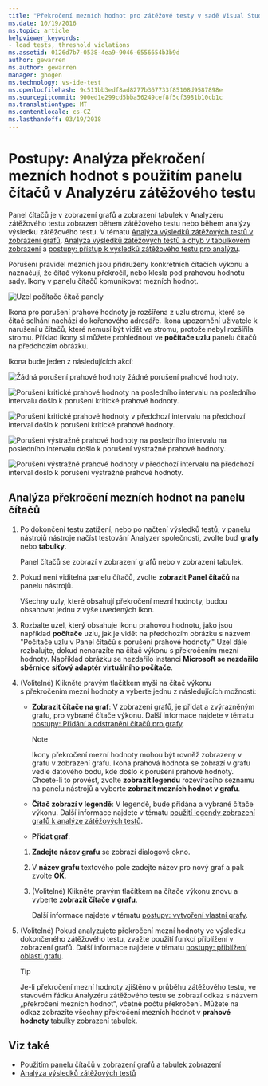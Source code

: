 ```yaml
---
title: "Překročení mezních hodnot pro zátěžové testy v sadě Visual Studio | Microsoft Docs"
ms.date: 10/19/2016
ms.topic: article
helpviewer_keywords:
- load tests, threshold violations
ms.assetid: 0126d7b7-0538-4ea9-9046-6556654b3b9d
author: gewarren
ms.author: gewarren
manager: ghogen
ms.technology: vs-ide-test
ms.openlocfilehash: 9c511bb3edf8ad8277b367733f85108d9587898e
ms.sourcegitcommit: 900ed1e299cd5bba56249cef8f5cf3981b10cb1c
ms.translationtype: MT
ms.contentlocale: cs-CZ
ms.lasthandoff: 03/19/2018
---
```

# <a name="how-to-analyze-threshold-violations-using-the-counters-panel-in-load-test-analyzer"></a>Postupy: Analýza překročení mezních hodnot s použitím panelu čítačů v Analyzéru zátěžového testu

Panel čítačů je v zobrazení grafů a zobrazení tabulek v Analyzéru zátěžového testu zobrazen během zátěžového testu nebo během analýzy výsledku zátěžového testu. V tématu [Analýza výsledků zátěžových testů v zobrazení grafů](../test/analyze-load-test-results-in-the-graphs-view.md), [Analýza výsledků zátěžových testů a chyb v tabulkovém zobrazení](../test/analyze-load-test-results-and-errors-in-the-tables-view.md) a [postupy: přístup k výsledků zátěžového testu pro analýzu](../test/how-to-access-load-test-results-for-analysis.md).

 Porušení pravidel mezních jsou přidruženy konkrétních čítačích výkonu a naznačují, že čítač výkonu překročil, nebo klesla pod prahovou hodnotu sady. Ikony v panelu čítačů komunikovat mezních hodnot.

 ![Uzel počítače čítač panely](../test/media/ltest_compnode.png "LTest_CompNode")

 Ikona pro porušení prahové hodnoty je rozšířena z uzlu stromu, které se čítač selhání nachází do kořenového adresáře. Ikona upozornění uživatele k narušení u čítačů, které nemusí být vidět ve stromu, protože nebyl rozšířila stromu. Příklad ikony si můžete prohlédnout ve **počítače uzlu** panelu čítačů na předchozím obrázku.

 Ikona bude jeden z následujících akcí:

 ![Žádná porušení prahové hodnoty](../test/media/icon_ltest_1.gif "Icon_LTest_1") žádné porušení prahové hodnoty.

 ![Porušení kritické prahové hodnoty na posledního intervalu](../test/media/icon_ltest_2.gif "Icon_LTest_2") na posledního intervalu došlo k porušení kritické prahové hodnoty.

 ![Porušení kritické prahové hodnoty v předchozí intervalu](../test/media/icon_ltest_3.gif "Icon_LTest_3") na předchozí interval došlo k porušení kritické prahové hodnoty.

 ![Porušení výstražné prahové hodnoty na posledního intervalu](../test/media/icon_ltest_4.gif "Icon_LTest_4") na posledního intervalu došlo k porušení výstražné prahové hodnoty.

 ![Porušení výstražné prahové hodnoty v předchozí intervalu](../test/media/icon_ltest_5.gif "Icon_LTest_5") na předchozí interval došlo k porušení výstražné prahové hodnoty.

## <a name="to-analyze-threshold-violations-in-the-counters-panel"></a>Analýza překročení mezních hodnot na panelu čítačů

1.  Po dokončení testu zatížení, nebo po načtení výsledků testů, v panelu nástrojů nástroje načíst testování Analyzer společnosti, zvolte buď **grafy** nebo **tabulky**.

     Panel čítačů se zobrazí v zobrazení grafů nebo v zobrazení tabulek.

2.  Pokud není viditelná panelu čítačů, zvolte **zobrazit Panel čítačů** na panelu nástrojů.

     Všechny uzly, které obsahují překročení mezní hodnoty, budou obsahovat jednu z výše uvedených ikon.

3.  Rozbalte uzel, který obsahuje ikonu prahovou hodnotu, jako jsou například **počítače** uzlu, jak je vidět na předchozím obrázku s názvem "Počítače uzlu v Panel čítačů s porušení prahové hodnoty." Uzel dále rozbalujte, dokud nenarazíte na čítač výkonu s překročením mezní hodnoty. Například obrázku se nezdařilo instanci **Microsoft se nezdařilo sběrnice síťový adaptér virtuálního počítače**.

4.  (Volitelné) Klikněte pravým tlačítkem myši na čítač výkonu s překročením mezní hodnoty a vyberte jednu z následujících možností:

    -   **Zobrazit čítače na graf**: V zobrazení grafů, je přidat a zvýrazněným grafu, pro vybrané čítače výkonu. Další informace najdete v tématu [postupy: Přidání a odstranění čítačů pro grafy](../test/how-to-add-and-delete-counters-on-graphs-in-load-test-results.md).

        > [!NOTE]
        > Ikony překročení mezní hodnoty mohou být rovněž zobrazeny v grafu v zobrazení grafu. Ikona prahová hodnota se zobrazí v grafu vedle datového bodu, kde došlo k porušení prahové hodnoty. Chcete-li to provést, zvolte **zobrazit legendu** rozevíracího seznamu na panelu nástrojů a vyberte **zobrazit mezních hodnot v grafu**.

    -   **Čítač zobrazí v legendě**: V legendě, bude přidána a vybrané čítače výkonu. Další informace najdete v tématu [použití legendy zobrazení grafů k analýze zátěžových testů](../test/use-the-graphs-view-legend-to-analyze-load-tests.md).

    -   **Přidat graf**:

    1.  **Zadejte název grafu** se zobrazí dialogové okno.

    2.  V **název grafu** textového pole zadejte název pro nový graf a pak zvolte **OK**.

    3.  (Volitelné) Klikněte pravým tlačítkem na čítače výkonu znovu a vyberte **zobrazit čítače v grafu**.

         Další informace najdete v tématu [postupy: vytvoření vlastní grafy](../test/how-to-create-custom-graphs-in-load-test-results.md).

5.  (Volitelné) Pokud analyzujete překročení mezní hodnoty ve výsledku dokončeného zátěžového testu, zvažte použití funkcí přiblížení v zobrazení grafů. Další informace najdete v tématu [postupy: přiblížení oblasti grafu](../test/how-to-zoom-in-on-a-region-of-the-graph-in-load-test-results.md).

    > [!TIP]
    > Je-li překročení mezní hodnoty zjištěno v průběhu zátěžového testu, ve stavovém řádku Analyzéru zátěžového testu se zobrazí odkaz s názvem „překročení mezních hodnot“, včetně počtu překročení. Můžete na odkaz zobrazíte všechny překročení mezních hodnot v **prahové hodnoty** tabulky zobrazení tabulek.

## <a name="see-also"></a>Viz také

- [Použitím panelu čítačů v zobrazení grafů a tabulek zobrazení](../test/counters-panel-in-load-test-analyzer.md)
- [Analýza výsledků zátěžových testů](../test/analyze-load-test-results-using-the-load-test-analyzer.md)